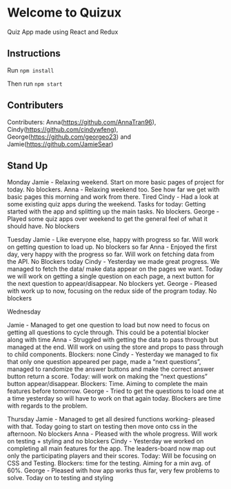 # Welcome to Quizux

Quiz App made using React and Redux

## Instructions

Run `npm install`

Then run `npm start`


## Contributers

Contributers: 
Anna(https://github.com/AnnaTran96),
Cindy(https://github.com/cindywfeng),
George(https://github.com/georgeo23) and 
Jamie(https://github.com/JamieSear)

## Stand Up
Monday
Jamie - Relaxing weekend. Start on more basic pages of project for today. No blockers.
Anna - Relaxing weekend too. See how far we get with basic pages this morning and work from there. Tired
Cindy - Had a look at some existing quiz apps during the weekend. Tasks for today: Getting started with the app and splitting up the main tasks. No blockers.
George - Played some quiz apps over weekend to get the general feel of what it should have. No blockers

Tuesday
Jamie -  Like everyone else, happy with progress so far. Will work on getting question to load up. No blockers so far
Anna - Enjoyed the first day, very happy with the progress so far. Will work on fetching data from the API. No Blockers today
Cindy - Yesterday we made great progress. We managed to fetch the data/ make data appear on the pages we want. Today we will work on getting a single question on each page, a next button for the next question to appear/disappear. No blockers yet.
George - Pleased with work up to now, focusing on the redux side of the program today. No blockers

Wednesday

Jamie - Managed to get one question to load but now need to focus on getting all questions to cycle through. This could be a potential blocker along with time
Anna - Struggled with getting the data to pass through but managed at the end. Will work on using the store and props to pass through to child components. Blockers: none
Cindy -  Yesterday we managed to fix that only one question appeared per page, made a “next questions”, managed to randomize the answer buttons and make the correct answer button return a score. Today: will work on making the “next questions” button appear/disappear. Blockers: Time. Aiming to complete the main features before tomorrow.
George - Tried to get the questions to load one at a time yesterday so will have to work on that again today. Blockers are time with regards to the problem.

Thursday
Jamie - Managed to get all desired functions working- pleased with that. Today going to start on testing then move onto css in the afternoon. No blockers
Anna - Pleased with the whole progress. Will work on testing + styling and no blockers
Cindy - Yesterday we worked on completing all main features for the app. The leaders-board now map out only the participating players and their scores. Today: Will be focusing on CSS and Testing. Blockers: time for the testing. Aiming for a min avg. of 60%.
George - Pleased with how app works thus far, very few problems to solve. Today on to testing and styling
